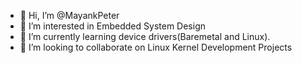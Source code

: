 - 👋 Hi, I’m @MayankPeter
- 👀 I’m interested in Embedded System Design
- 🌱 I’m currently learning device drivers(Baremetal and Linux).
- 💞️ I’m looking to collaborate on Linux Kernel Development Projects

<!---
MayankPeter/MayankPeter is a ✨ special ✨ repository because its `README.md` (this file) appears on your GitHub profile.
You can click the Preview link to take a look at your changes.
--->
